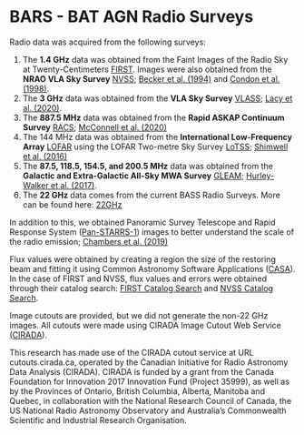 # BARS - BAT AGN Radio Surveys 
Radio data was acquired from the following surveys:
 1. The **1.4 GHz** data was obtained from the Faint Images of the Radio Sky at Twenty-Centimeters [FIRST](http://sundog.stsci.edu/index.html). Images were also obtained from the **NRAO VLA Sky Survey** [NVSS](https://www.cv.nrao.edu/nvss/); [Becker et al. (1994)](https://adsabs.harvard.edu/full/1994ASPC...61..165B) and [Condon et al. (1998)](https://iopscience.iop.org/article/10.1086/300337).
 2. The **3 GHz** data was obtained from the **VLA Sky Survey** [VLASS](https://science.nrao.edu/vlass); [Lacy et al. (2020)](https://iopscience.iop.org/article/10.1088/1538-3873/ab63eb).
 3. The **887.5 MHz** data was obtained from the **Rapid ASKAP Continuum Survey** [RACS](https://research.csiro.au/racs/); [McConnell et al. (2020)](https://arxiv.org/abs/2012.00747)
 4. The 144 MHz data was obtained from the **International Low-Frequency Array** [LOFAR](https://lofar-surveys.org/) using the LOFAR Two-metre Sky Survey [LoTSS](https://lofar-surveys.org/dr2_release.html); [Shimwell et al. (2016)](https://www.aanda.org/articles/aa/full_html/2017/02/aa29313-16/aa29313-16.html)
 5. The **87.5, 118.5, 154.5, and 200.5 MHz** data was obtained from the **Galactic and Extra-Galactic All-Sky MWA Survey** [GLEAM](https://www.mwatelescope.org/science/galactic-science/gleam/); [Hurley-Walker et al. (2017)](https://academic.oup.com/mnras/article/464/1/1146/2280761). 
 6. The **22 GHz** data comes from the current BASS Radio Surveys. More can be found here: [22GHz](https://github.com/maconmagno/22GHz/)

In addition to this, we obtained Panoramic Survey Telescope and Rapid Response System ([Pan-STARRS-1](http://ps1images.stsci.edu/cgi-bin/ps1cutouts?pos=&filter=color&filter=g&filter=r&filter=i&filter=z&filter=y&filetypes=stack&auxiliary=data&size=240&output_size=0&verbose=0&autoscale=99.500000&catlist=])) images to better understand the scale of the radio emission; [Chambers et al. (2019)](https://ui.adsabs.harvard.edu/abs/2016arXiv161205560C/abstract)

Flux values were obtained by creating a region the size of the restoring beam and fitting it using Common Astronomy Software Applications ([CASA](https://casaguides.nrao.edu/index.php?title=Main_Page)). In the case of FIRST and NVSS, flux values and errors were obtained through their catalog search: [FIRST Catalog Search](http://sundog.stsci.edu/cgi-bin/searchfirst) and [NVSS Catalog Search](https://www.cv.nrao.edu/nvss/NVSSlist.shtml).

Image cutouts are provided, but we did not generate the non-22 GHz images. All cutouts were made using CIRADA Image Cutout Web Service ([CIRADA](http://cutouts.cirada.ca/)). 

This research has made use of the CIRADA cutout service at URL cutouts.cirada.ca, operated by the Canadian Initiative for Radio Astronomy Data Analysis (CIRADA). CIRADA is funded by a grant from the Canada Foundation for Innovation 2017 Innovation Fund (Project 35999), as well as by the Provinces of Ontario, British Columbia, Alberta, Manitoba and Quebec, in collaboration with the National Research Council of Canada, the US National Radio Astronomy Observatory and Australia’s Commonwealth Scientific and Industrial Research Organisation.



